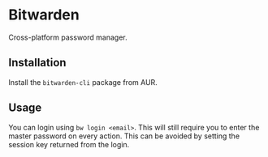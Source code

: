 # Bitwarden

Cross-platform password manager.

## Installation

Install the `bitwarden-cli` package from AUR.

## Usage

You can login using `bw login <email>`. This will still require you to enter the master password on
every action. This can be avoided by setting the session key returned from the login.

